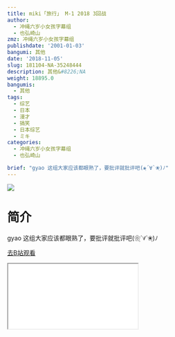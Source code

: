 ```yaml
---
title: miki「旅行」 M-1 2018 3回战
author:
  - 冲绳六岁小女孩字幕组
  - 也弘崎山
zmz: 冲绳六岁小女孩字幕组
publishdate: '2001-01-03'
bangumi: 其他
date: '2018-11-05'
slug: 181104-NA-35248444
description: 其他&#8226;NA
weight: 18895.0
bangumis:
  - 其他
tags:
  - 综艺
  - 日本
  - 漫才
  - 搞笑
  - 日本综艺
  - ミキ
categories:
  - 冲绳六岁小女孩字幕组
  - 也弘崎山

brief: "gyao 这组大家应该都眼熟了，要批评就批评吧(❀ฺ´∀`❀ฺ)ﾉ"
---
```

![](https://i.imgur.com/O40zBHS.jpg)
# 简介  
gyao
这组大家应该都眼熟了，要批评就批评吧(❀ฺ´∀`❀ฺ)ﾉ  

[去B站观看](https://www.bilibili.com/video/av35248444/)
<div class ="resp-container"><iframe class="testiframe" src="//player.bilibili.com/player.html?aid=35248444"", scrolling="no", allowfullscreen="true" > </iframe></div> 
